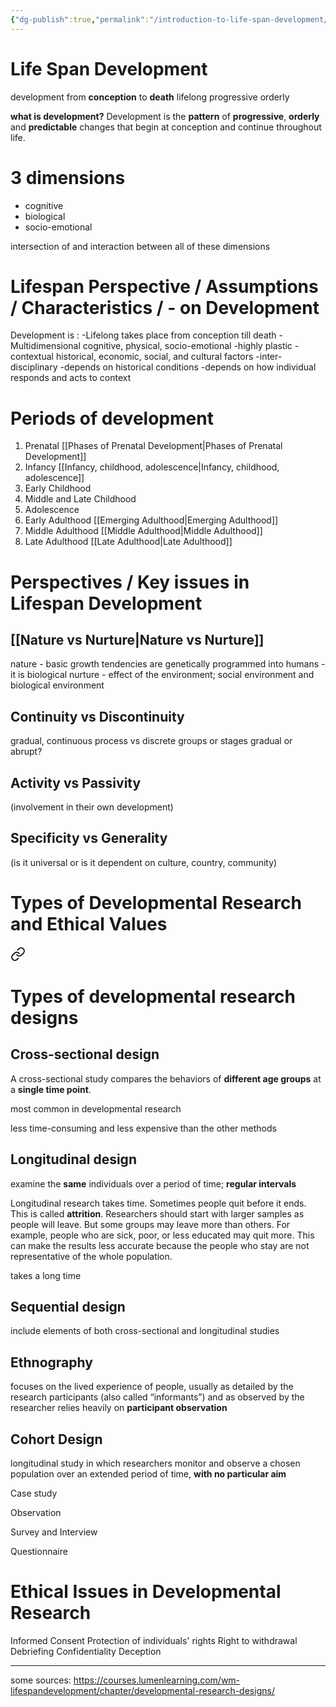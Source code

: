 ```yaml
---
{"dg-publish":true,"permalink":"/introduction-to-life-span-development/","title":"Life Span Development introduction","tags":["psychology","lifespan","study"],"created":"","updated":""}
---
```



# Life Span Development

development from **conception** to **death**
lifelong
progressive
orderly

**what is development?**
Development is the **pattern** of **progressive**, **orderly**
and **predictable** changes that begin at conception
and continue throughout life.

# 3 dimensions 
- cognitive
- biological
- socio-emotional

intersection of and interaction between all of these dimensions 

# Lifespan Perspective / Assumptions / Characteristics / - on Development

Development is : 
-Lifelong
	takes place from conception till death
-Multidimensional
	cognitive, physical, socio-emotional
-highly plastic
-contextual
	historical, economic, social, and cultural factors
-inter-disciplinary
-depends on historical conditions
-depends on how individual responds and acts to context

# Periods of development
1) Prenatal [[Phases of Prenatal Development\|Phases of Prenatal Development]]
2) Infancy [[Infancy, childhood, adolescence\|Infancy, childhood, adolescence]]
3) Early Childhood 
4) Middle and Late Childhood 
5) Adolescence
6) Early Adulthood [[Emerging Adulthood\|Emerging Adulthood]]
7) Middle Adulthood [[Middle Adulthood\|Middle Adulthood]]
8) Late Adulthood [[Late Adulthood\|Late Adulthood]]

# Perspectives / Key issues in Lifespan Development

## [[Nature vs Nurture\|Nature vs Nurture]]
nature - basic growth tendencies are genetically programmed into humans - it is biological 
nurture - effect of the environment; social environment and biological environment 

## Continuity vs Discontinuity
gradual, continuous process vs discrete groups or stages 
gradual or abrupt?

## Activity vs Passivity
(involvement in their own development)

## Specificity vs Generality
(is it universal or is it dependent on culture, country, community)


# Types of Developmental Research and Ethical Values


<div class="transclusion internal-embed is-loaded"><a class="markdown-embed-link" href="/developmental-research-types-and-ethical-issues/" aria-label="Open link"><svg xmlns="http://www.w3.org/2000/svg" width="24" height="24" viewBox="0 0 24 24" fill="none" stroke="currentColor" stroke-width="2" stroke-linecap="round" stroke-linejoin="round" class="svg-icon lucide-link"><path d="M10 13a5 5 0 0 0 7.54.54l3-3a5 5 0 0 0-7.07-7.07l-1.72 1.71"></path><path d="M14 11a5 5 0 0 0-7.54-.54l-3 3a5 5 0 0 0 7.07 7.07l1.71-1.71"></path></svg></a><div class="markdown-embed">




# Types of developmental research designs 

## Cross-sectional design 
A cross-sectional study compares the behaviors of **different age groups** at a **single time point**.

most common in developmental research 

less time-consuming and less expensive than the other methods 

## Longitudinal design
examine the **same** individuals over a period of time; **regular intervals**

Longitudinal research takes time. Sometimes people quit before it ends. This is called **attrition**. Researchers should start with larger samples as people will leave. But some groups may leave more than others. For example, people who are sick, poor, or less educated may quit more. This can make the results less accurate because the people who stay are not representative of the whole population. 

takes a long time 

## Sequential design
include elements of both cross-sectional and longitudinal studies 

## Ethnography 
focuses on the lived experience of people, usually as detailed by the research participants (also called “informants”) and as observed by the researcher
relies heavily on **participant observation**

## Cohort Design
longitudinal study in which researchers monitor and observe a chosen population over an extended period of time, **with no particular aim** 

Case study
        
Observation

Survey and Interview

Questionnaire


# Ethical Issues in Developmental Research
Informed Consent 
Protection of individuals' rights
Right to withdrawal
Debriefing
Confidentiality
Deception 

---
some sources: 
https://courses.lumenlearning.com/wm-lifespandevelopment/chapter/developmental-research-designs/


</div></div>

